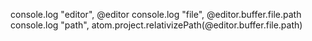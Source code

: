 console.log "editor", @editor
console.log "file", @editor.buffer.file.path
console.log "path", atom.project.relativizePath(@editor.buffer.file.path)
